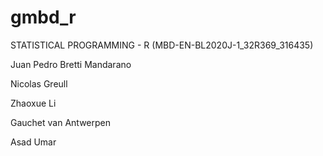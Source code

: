 # gmbd_r
STATISTICAL PROGRAMMING - R (MBD-EN-BL2020J-1_32R369_316435)


Juan Pedro Bretti Mandarano

Nicolas Greull

Zhaoxue Li

Gauchet van Antwerpen

Asad Umar
